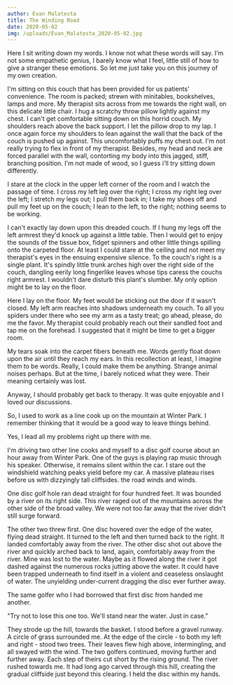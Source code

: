 ```yaml
---
author: Evan Malatesta
title: The Winding Road
date: 2020-05-02
img: /uploads/Evan_Malatesta_2020-05-02.jpg
---
```


Here I sit writing down my words. I know not what these words will say.
I'm not some empathetic genius, I barely know what I feel, little still
of how to give a stranger these emotions. So let me just take you on
this journey of my own creation.

I'm sitting on this couch that has been provided for us patients'
convenience. The room is packed; strewn with minitables, bookshelves,
lamps and more. My therapist sits across from me towards the right wall,
on this delicate little chair. I hug a scratchy throw pillow lightly
against my chest. I can't get comfortable sitting down on this horrid
couch. My shoulders reach above the back support. I let the pillow drop
to my lap. I once again force my shoulders to lean against the wall that
the back of the couch is pushed up against. This uncomfortably puffs my
chest out. I'm not really trying to flex in front of my therapist.
Besides, my head and neck are forced parallel with the wall, contorting
my body into this jagged, stiff, branching position. I'm not made of
wood, so I guess i'll try sitting down differently.

I stare at the clock in the upper left corner of the room and I watch
the passage of time. I cross my left leg over the right; I cross my
right leg over the left; I stretch my legs out; I pull them back in; I
take my shoes off and pull my feet up on the couch; I lean to the left,
to the right; nothing seems to be working.

I can't exactly lay down upon this dreaded couch. If I hung my legs off
the left armrest they\'d knock up against a little table. Then I would
get to enjoy the sounds of the tissue box, fidget spinners and other
little things spilling onto the carpeted floor. At least I could stare
at the ceiling and not meet my therapist\'s eyes in the ensuing
expensive silence. To the couch's right is a single plant. It's spindly
little trunk arches high over the right side of the couch, dangling
eerily long fingerlike leaves whose tips caress the couchs right
armrest. I wouldn't dare disturb this plant\'s slumber. My only option
might be to lay on the floor.

Here I lay on the floor. My feet would be sticking out the door if it
wasn't closed. My left arm reaches into shadows underneath my couch. To
all you spiders under there who see my arm as a tasty treat; go ahead,
please, do me the favor. My therapist could probably reach out their
sandled foot and tap me on the forehead. I suggested that it might be
time to get a bigger room.

My tears soak into the carpet fibers beneath me. Words gently float down
upon the air until they reach my ears. In this recollection at least, I
imagine them to be words. Really, I could make them be anything. Strange
animal noises perhaps. But at the time, I barely noticed what they were.
Their meaning certainly was lost.

Anyway, I should probably get back to therapy. It was quite enjoyable
and I loved our discussions.

So, I used to work as a line cook up on the mountain at Winter Park. I
remember thinking that it would be a good way to leave things behind.

Yes, I lead all my problems right up there with me.

I'm driving two other line cooks and myself to a disc golf course about
an hour away from Winter Park. One of the guys is playing rap music
through his speaker. Otherwise, it remains silent within the car. I
stare out the windshield watching peaks yield before my car. A massive
plateau rises before us with dizzyingly tall cliffsides. the road winds
and winds.

One disc golf hole ran dead straight for four hundred feet. It was
bounded by a river on its right side. This river raged out of the
mountains across the other side of the broad valley. We were not too far
away that the river didn't still surge forward.

The other two threw first. One disc hovered over the edge of the water,
flying dead straight. It turned to the left and then turned back to the
right. It landed comfortably away from the river. The other disc shot
out above the river and quickly arched back to land, again, comfortably
away from the river. Mine was lost to the water. Maybe as it flowed
along the river it got dashed against the numerous rocks jutting above
the water. It could have been trapped underneath to find itself in a
violent and ceaseless onslaught of water. The unyielding under-current
dragging the disc ever further away.

The same golfer who I had borrowed that first disc from handed me
another.

"Try not to lose this one too. We'll stand near the water. Just in
case."

They strode up the hill, towards the basket. I stood before a gravel
runway. A circle of grass surrounded me. At the edge of the circle - to
both my left and right - stood two trees. Their leaves flew high above,
intermingling, and all swayed with the wind. The two golfers continued,
moving further and further away. Each step of theirs cut short by the
rising ground. The river rushed towards me. It had long ago carved
through this hill, creating the gradual cliffside just beyond this
clearing. I held the disc within my hands.
